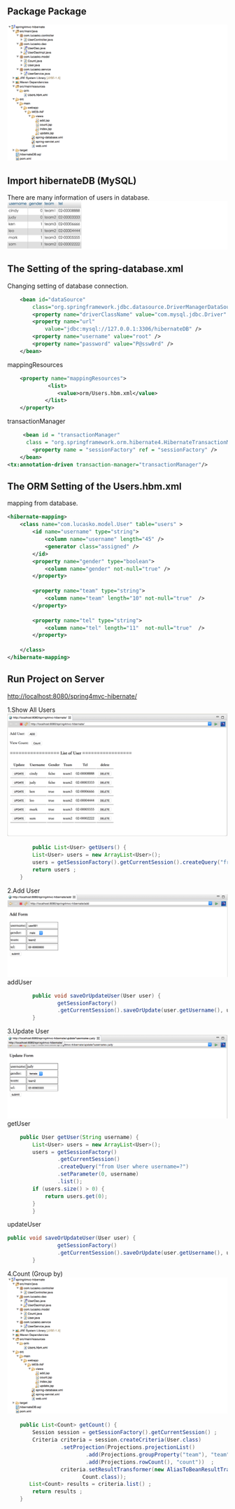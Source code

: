 Package Package
----------------------------
![image](https://github.com/lucas0x6b6f/spring4mvc-hibernate/blob/master/src/main/resources/image/package-explorer.png)


Import hibernateDB (MySQL)
----------------------------
There are many information of users in database.
![image](https://github.com/lucas0x6b6f/spring4mvc-hibernate/blob/master/src/main/resources/image/hibernateDB.png)


The Setting of the spring-database.xml
----------------------------
Changing setting of database connection.
``` XML
	<bean id="dataSource"
		class="org.springframework.jdbc.datasource.DriverManagerDataSource">
		<property name="driverClassName" value="com.mysql.jdbc.Driver" />
		<property name="url"
			value="jdbc:mysql://127.0.0.1:3306/hibernateDB" />
		<property name="username" value="root" />
		<property name="password" value="P@ssw0rd" />
	</bean>
```

mappingResources
``` XML
	<property name="mappingResources">
			 <list>
				<value>orm/Users.hbm.xml</value>
			</list>
	</property>
```

transactionManager
``` XML
	 <bean id = "transactionManager" 
	  class = "org.springframework.orm.hibernate4.HibernateTransactionManager">
        <property name = "sessionFactory" ref = "sessionFactory" />
    </bean>
<tx:annotation-driven transaction-manager="transactionManager"/>	
```



The ORM Setting of the Users.hbm.xml
----------------------------
mapping from database.
```XML
<hibernate-mapping>
	<class name="com.lucasko.model.User" table="users" >
		<id name="username" type="string">
			<column name="username" length="45" />
			<generator class="assigned" />
		</id>
		<property name="gender" type="boolean">
			<column name="gender" not-null="true" />
		</property>

		<property name="team" type="string">
			<column name="team" length="10" not-null="true"  />
		</property>
		
		<property name="tel" type="string">
			<column name="tel" length="11"  not-null="true"  />
		</property>

	</class>
</hibernate-mapping>

```


Run Project on Server
-----------------------------
[http://localhost:8080/spring4mvc-hibernate/](http://localhost:8080/spring4mvc-hibernate/)

1.Show All Users
![image](https://github.com/lucas0x6b6f/spring4mvc-hibernate/blob/master/src/main/resources/image/index.png)
``` JAVA
		public List<User> getUsers() {
		List<User> users = new ArrayList<User>();
		users = getSessionFactory().getCurrentSession().createQuery("from User").list();
		return users ;
	}

``` 

2.Add User
![image](https://github.com/lucas0x6b6f/spring4mvc-hibernate/blob/master/src/main/resources/image/add.png)
addUser
``` JAVA
		public void saveOrUpdateUser(User user) {
	        	getSessionFactory()
				.getCurrentSession().saveOrUpdate(user.getUsername(), user);
	    }
``` 
3.Update User
![image](https://github.com/lucas0x6b6f/spring4mvc-hibernate/blob/master/src/main/resources/image/update.png)
getUser
``` JAVA
	public User getUser(String username) {
		List<User> users = new ArrayList<User>();
		users = getSessionFactory()
				.getCurrentSession()
				.createQuery("from User where username=?")
				.setParameter(0, username)
				.list();
		if (users.size() > 0) {
			return users.get(0);
		}
		}
``` 

updateUser
``` JAVA
public void saveOrUpdateUser(User user) {
	        	getSessionFactory()
				.getCurrentSession().saveOrUpdate(user.getUsername(), user);
	    }
``` 


4.Count (Group by)
![image](https://github.com/lucas0x6b6f/spring4mvc-hibernate/blob/master/src/main/resources/image/package-explorer.png)
``` JAVA
	public List<Count> getCount() {
		Session session = getSessionFactory().getCurrentSession() ;
		Criteria criteria = session.createCriteria(User.class)
				 .setProjection(Projections.projectionList()
						 .add(Projections.groupProperty("team"), "team")
						 .add(Projections.rowCount(), "count"))  ;
	             criteria.setResultTransformer(new AliasToBeanResultTransformer(
	     				Count.class));
	   List<Count> results = criteria.list() ;
		return results ;
	}
``` 